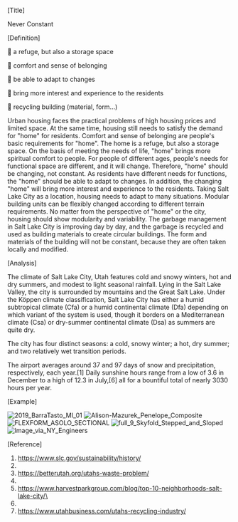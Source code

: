[Title] 

Never Constant

[Definition]

	a refuge, but also a storage space

	comfort and sense of belonging

	be able to adapt to changes


	bring more interest and experience to the residents

	recycling building (material, form…)

Urban housing faces the practical problems of high housing prices and limited space. At the same time, housing still needs to satisfy the demand for "home" for residents. Comfort and sense of belonging are people's basic requirements for "home". The home is a refuge, but also a storage space. On the basis of meeting the needs of life, "home" brings more spiritual comfort to people. For people of different ages, people's needs for functional space are different, and it will change. Therefore, "home" should be changing, not constant. As residents have different needs for functions, the "home" should be able to adapt to changes. In addition, the changing "home" will bring more interest and experience to the residents. 
Taking Salt Lake City as a location, housing needs to adapt to many situations. Modular building units can be flexibly changed according to different terrain requirements. No matter from the perspective of "home" or the city, housing should show modularity and variability.
The garbage management in Salt Lake City is improving day by day, and the garbage is recycled and used as building materials to create circular buildings. The form and materials of the building will not be constant, because they are often taken locally and modified. 

[Analysis]

The climate of Salt Lake City, Utah features cold and snowy winters, hot and dry summers, and modest to light seasonal rainfall. Lying in the Salt Lake Valley, the city is surrounded by mountains and the Great Salt Lake. Under the Köppen climate classification, Salt Lake City has either a humid subtropical climate (Cfa) or a humid continental climate (Dfa) depending on which variant of the system is used, though it borders on a Mediterranean climate (Csa) or dry-summer continental climate (Dsa) as summers are quite dry.

The city has four distinct seasons: a cold, snowy winter; a hot, dry summer; and two relatively wet transition periods.

The airport averages around 37 and 97 days of snow and precipitation, respectively, each year.[1] Daily sunshine hours range from a low of 3.6 in December to a high of 12.3 in July,[6] all for a bountiful total of nearly 3030 hours per year.

[Example]

  ![2019_BarraTasto_MI_01](https://user-images.githubusercontent.com/90487385/133044945-60bb0bd8-e035-4b7a-9c2a-1112b235af0f.jpg)
  ![Alison-Mazurek_Penelope_Composite](https://user-images.githubusercontent.com/90487385/133045051-094a94de-0eda-4cb9-9de4-bef945e2087d.jpg)
  ![FLEXFORM_ASOLO_SECTIONAL](https://user-images.githubusercontent.com/90487385/133045426-63dc750b-a645-4257-a494-09b76781c92b.jpg)
  ![full_9_Skyfold_Stepped_and_Sloped](https://user-images.githubusercontent.com/90487385/133045655-9993f3fc-7664-47b7-b4b0-6b548823cf76.jpg)
  ![Image_via_NY_Engineers](https://user-images.githubusercontent.com/90487385/133045701-c2642605-3037-4b94-84e0-b5b1a45516c4.jpg)

[Reference]

1.	https://www.slc.gov/sustainability/history/ 
2.	
3.	https://betterutah.org/utahs-waste-problem/
4.	
5.	https://www.harvestparkgroup.com/blog/top-10-neighborhoods-salt-lake-city/\
6.	
7.	https://www.utahbusiness.com/utahs-recycling-industry/





